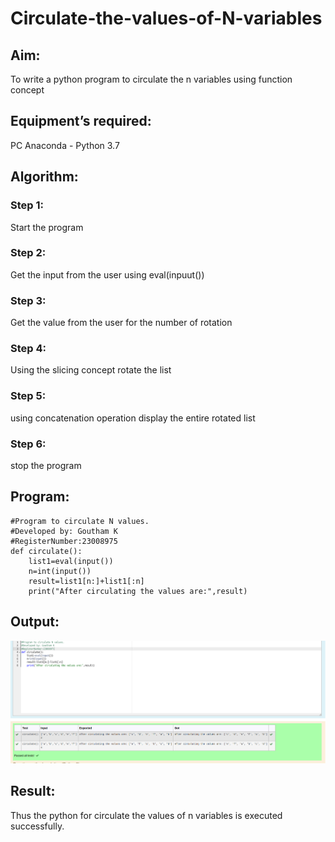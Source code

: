 # Circulate-the-values-of-N-variables
## Aim:
To write a python program to circulate the n variables using function concept
## Equipment’s required:
PC
Anaconda - Python 3.7
## Algorithm: 
### Step 1: 
Start the program
### Step 2: 
Get the input from the user using eval(inpuut())
### Step 3: 
Get the value from the user for the number of rotation
### Step 4: 
Using the slicing concept rotate the list

### Step 5: 
using concatenation operation display the entire rotated list
### Step 6:
stop the program
## Program:
```
#Program to circulate N values.
#Developed by: Goutham K
#RegisterNumber:23008975
def circulate():
    list1=eval(input())
    n=int(input())
    result=list1[n:]+list1[:n]
    print("After circulating the values are:",result)
```
## Output:
!["Output"](/swapcirculate.png)
## Result:
Thus the python for circulate the values of n variables is executed successfully.
